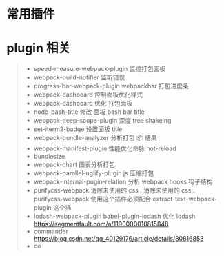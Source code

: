 # 常用插件

# plugin 相关

> -   speed-measure-webpack-plugin 监控打包面板
> -   webpack-build-notifier 监听错误
> -   progress-bar-webpack-plugin webpackbar 打包进度条
> -   webpack-dashboard 控制面板优化样式
> -   webpack-dashboard 优化 打包面板
> -   node-bash-title 修改 面板 bash bar title
> -   webpack-deep-scope-plugin 深度 tree shakeing
> -   set-iterm2-badge 设置面板 title
> -   webpack-bundle-analyzer 分析打包 📦 结果
> -   webpack-manifest-plugin 性能优化命脉 hot-reload
> -   bundlesize
> -   webpack-chart 图表分析打包
> -   webpack-parallel-uglify-plugin js 压缩打包
> -   webpack-internal-pugin-relation 分析 webpack hooks 钩子结构
> -   purifycss-webpack 消除未使用的 css . 消除未使用的 css . purifycss-webpack 使用这个插件必须配合 extract-text-webpack-plugin 这个插
> -   lodash-webpack-plugin babel-plugin-lodash 优化 lodash https://segmentfault.com/a/1190000010815848
> -   commander https://blog.csdn.net/qq_40129176/article/details/80816853
> -   co 
